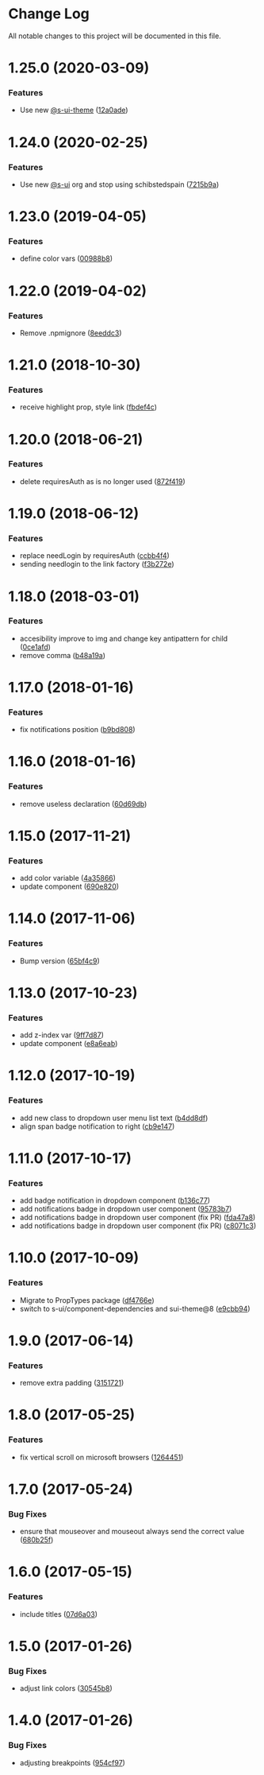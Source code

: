 # Change Log

All notable changes to this project will be documented in this file.

# 1.25.0 (2020-03-09)


### Features

* Use new [@s-ui-theme](https://github.com/s-ui-theme) ([12a0ade](https://github.com/SUI-Components/schibsted-spain-components/commit/12a0ade599ecc9af81da37bf908cc4fc36ed6143))



# 1.24.0 (2020-02-25)


### Features

* Use new [@s-ui](https://github.com/s-ui) org and stop using schibstedspain ([7215b9a](https://github.com/SUI-Components/schibsted-spain-components/commit/7215b9a3d7a96c7dc4233611adb20a40cba1e0ad))



# 1.23.0 (2019-04-05)


### Features

* define color vars ([00988b8](https://github.com/SUI-Components/schibsted-spain-components/commit/00988b86e3d9e0409311142e514a5069a8ea6f57))



# 1.22.0 (2019-04-02)


### Features

* Remove .npmignore ([8eeddc3](https://github.com/SUI-Components/schibsted-spain-components/commit/8eeddc32f22b6f220a47cf0cfb7082d4411de547))



# 1.21.0 (2018-10-30)


### Features

* receive highlight prop, style link ([fbdef4c](https://github.com/SUI-Components/schibsted-spain-components/commit/fbdef4c46f0b846ee5d91ff5e1e175c6c28d7bca))



# 1.20.0 (2018-06-21)


### Features

* delete requiresAuth as is no longer used ([872f419](https://github.com/SUI-Components/schibsted-spain-components/commit/872f419bd3231c1f51729f574a82341e60dcae5f))



# 1.19.0 (2018-06-12)


### Features

* replace needLogin by requiresAuth ([ccbb4f4](https://github.com/SUI-Components/schibsted-spain-components/commit/ccbb4f4517ba2703eebf4816f344707261865f45))
* sending needlogin to the link factory ([f3b272e](https://github.com/SUI-Components/schibsted-spain-components/commit/f3b272e4ca48efb69bbaac285e7eccfc8ea31404))



# 1.18.0 (2018-03-01)


### Features

* accesibility improve to img and change key antipattern for child ([0ce1afd](https://github.com/SUI-Components/schibsted-spain-components/commit/0ce1afd25826dfb347a77775fd42e5d17d73021e))
* remove comma ([b48a19a](https://github.com/SUI-Components/schibsted-spain-components/commit/b48a19a5c0788488a5c286b0f7e4c10aa66fb037))



# 1.17.0 (2018-01-16)


### Features

* fix notifications position ([b9bd808](https://github.com/SUI-Components/schibsted-spain-components/commit/b9bd808ed8f367c2ccf841b9c895cab3eae10615))



# 1.16.0 (2018-01-16)


### Features

* remove useless declaration ([60d69db](https://github.com/SUI-Components/schibsted-spain-components/commit/60d69db0fa8b0e240b24b14148510d0298de58d0))



# 1.15.0 (2017-11-21)


### Features

* add color variable ([4a35866](https://github.com/SUI-Components/schibsted-spain-components/commit/4a358662a7f34fa50c3e998aca56be55f977348d))
* update component ([690e820](https://github.com/SUI-Components/schibsted-spain-components/commit/690e8203e6a78f92a869dccf62d287a81f70529c))



# 1.14.0 (2017-11-06)


### Features

* Bump version ([65bf4c9](https://github.com/SUI-Components/schibsted-spain-components/commit/65bf4c944b2517f23f11c075fd20ba68abafacaf))



# 1.13.0 (2017-10-23)


### Features

* add z-index var ([9ff7d87](https://github.com/SUI-Components/schibsted-spain-components/commit/9ff7d872042cfc153878b2e2011f64cd1d05f9f1))
* update component ([e8a6eab](https://github.com/SUI-Components/schibsted-spain-components/commit/e8a6eab635729d14a1e8478585e07b8d2df10b12))



# 1.12.0 (2017-10-19)


### Features

* add new class to dropdown user menu list text ([b4dd8df](https://github.com/SUI-Components/schibsted-spain-components/commit/b4dd8dfc5533d26cb4c5cd7d56cf06e092964175))
* align span badge notification to right ([cb9e147](https://github.com/SUI-Components/schibsted-spain-components/commit/cb9e147858a714778b49a12ad4c9047d89a30edb))



# 1.11.0 (2017-10-17)


### Features

* add badge notification in dropdown component ([b136c77](https://github.com/SUI-Components/schibsted-spain-components/commit/b136c77918c58f0c5cb0975af3d5c2642abb0533))
* add notifications badge in dropdown user component ([95783b7](https://github.com/SUI-Components/schibsted-spain-components/commit/95783b7f8cafd754aced8801a4103a9ae1c5317a))
* add notifications badge in dropdown user component (fix PR) ([fda47a8](https://github.com/SUI-Components/schibsted-spain-components/commit/fda47a8a95a4f832fc1d7b4761a555d0c994ad9f))
* add notifications badge in dropdown user component (fix PR) ([c8071c3](https://github.com/SUI-Components/schibsted-spain-components/commit/c8071c37b1b9c8e9f3c1622db884bd8cf3c52c17))



# 1.10.0 (2017-10-09)


### Features

* Migrate to PropTypes package ([df4766e](https://github.com/SUI-Components/schibsted-spain-components/commit/df4766ef63ee2eeec3bbe3e0310e67fa1e835467))
* switch to s-ui/component-dependencies and sui-theme@8 ([e9cbb94](https://github.com/SUI-Components/schibsted-spain-components/commit/e9cbb947e7958b873507b95b8437fee3a7579ad6))



# 1.9.0 (2017-06-14)


### Features

* remove extra padding ([3151721](https://github.com/SUI-Components/schibsted-spain-components/commit/3151721e9d77b820ad0b51fafc610f8cd2f3eac3))



# 1.8.0 (2017-05-25)


### Features

* fix vertical scroll on microsoft browsers ([1264451](https://github.com/SUI-Components/schibsted-spain-components/commit/126445167e125ff80a24e637c9f2b6626cd14578))



# 1.7.0 (2017-05-24)


### Bug Fixes

* ensure that mouseover and mouseout always send the correct value ([680b25f](https://github.com/SUI-Components/schibsted-spain-components/commit/680b25fbc681b20fd63c8f4b2455f7252ce01edd))



# 1.6.0 (2017-05-15)


### Features

* include titles ([07d6a03](https://github.com/SUI-Components/schibsted-spain-components/commit/07d6a03e085451a336239df1ae71234337541087))



# 1.5.0 (2017-01-26)


### Bug Fixes

* adjust link colors ([30545b8](https://github.com/SUI-Components/schibsted-spain-components/commit/30545b85f68c6cc6c5870240599fa46fcf54bac6))



# 1.4.0 (2017-01-26)


### Bug Fixes

* adjusting breakpoints ([954cf97](https://github.com/SUI-Components/schibsted-spain-components/commit/954cf978434ae057f91e22b04272d3efbc8777d3))



